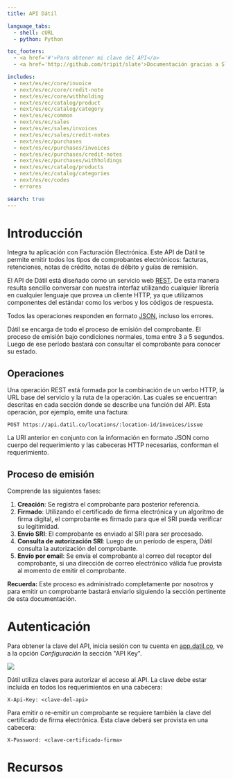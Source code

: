 ```yaml
---
title: API Dátil

language_tabs:
  - shell: cURL
  - python: Python

toc_footers:
  - <a href='#'>Para obtener mi clave del API</a>
  - <a href='http://github.com/tripit/slate'>Documentación gracias a Slate</a>

includes:
  - next/es/ec/core/invoice
  - next/es/ec/core/credit-note
  - next/es/ec/core/withholding
  - next/es/ec/catalog/product
  - next/es/ec/catalog/category
  - next/es/ec/common
  - next/es/ec/sales
  - next/es/ec/sales/invoices
  - next/es/ec/sales/credit-notes
  - next/es/ec/purchases
  - next/es/ec/purchases/invoices
  - next/es/ec/purchases/credit-notes
  - next/es/ec/purchases/withholdings
  - next/es/ec/catalog/products
  - next/es/ec/catalog/categories
  - next/es/ec/codes
  - errores

search: true
---
```


# Introducción

Integra tu aplicación con Facturación Electrónica. Este API de Dátil te permite
emitir todos los tipos de comprobantes electrónicos: facturas, retenciones,
notas de crédito, notas de débito y guías de remisión.

El API de Dátil está diseñado como un servicio web
[REST](http://en.wikipedia.org/wiki/Representational_State_Transfer).
De esta manera resulta sencillo conversar con nuestra interfaz utilizando
cualquier librería en cualquier lenguaje que provea un cliente HTTP, ya que
utilizamos componentes del estándar como los verbos y los códigos de respuesta.

Todos las operaciones responden en formato [JSON](http://www.json.org/),
incluso los errores.

Dátil se encarga de todo el proceso de emisión del comprobante. El proceso de
emisión bajo condiciones normales, toma entre 3 a 5 segundos. Luego de ese
período bastará con consultar el comprobante para conocer su estado.


## Operaciones

Una operación REST está formada por la combinación de un verbo HTTP, la URL
base del servicio y la ruta de la operación. Las cuales se encuentran descritas
en cada sección donde se describe una función del API.
Esta operación, por ejemplo, emite una factura:

`POST https://api.datil.co/locations/:location-id/invoices/issue`

La URI anterior en conjunto con la información en formato JSON como cuerpo del
requerimiento y las cabeceras HTTP necesarias, conforman el requerimiento.

## Proceso de emisión

Comprende las siguientes fases:

1. __Creación__: Se registra el comprobante para posterior referencia.
2. __Firmado__: Utilizando el certificado de firma electrónica y un algoritmo
de firma digital, el comprobante es firmado para que el SRI pueda verificar
su legitimidad.
3. __Envío SRI__: El comprobante es enviado al SRI para ser procesado.
4. __Consulta de autorización SRI__: Luego de un período de espera, Dátil
consulta la autorización del comprobante.
5. __Envío por email__: Se envía el comprobante al correo del receptor del
comprobante, si una dirección de correo electrónico válida fue provista al
momento de emitir el comprobante.

<aside class="notice">
<strong>Recuerda:</strong> Este proceso es administrado completamente por
nosotros y para emitir un comprobante bastará enviarlo siguiendo la sección
pertinente de esta documentación.
</aside>

# Autenticación

Para obtener la clave del API, inicia sesión con tu cuenta en
[app.datil.co](https://app.datil.co), ve a la opción _Configuración_ la
sección "API Key".

<img src="https://s3-us-west-2.amazonaws.com/static-files/datil-py-blurred-api-key.png">

Dátil utiliza claves para autorizar el acceso al API. La clave debe estar
incluída en todos los requerimientos en una cabecera:

`X-Api-Key: <clave-del-api>`

Para emitir o re-emitir un comprobante se requiere también la clave del certificado
de firma electrónica. Esta clave deberá ser provista en una cabecera:

`X-Password: <clave-certificado-firma>`

# Recursos
